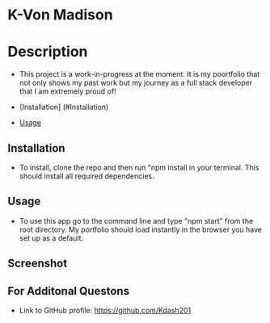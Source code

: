 # K-Von Madison

# Description

- This project is a work-in-progress at the moment. It is my poortfolio that not only shows my past work but my journey as a full stack developer that I am extremely proud of!

- [Installation] (#Installation)
- [Usage](#Usage)

## Installation

- To install, clone the repo and then run "npm install in your terminal. This should install all required dependencies.

## Usage

- To use this app go to the command line and type "npm start" from the root directory. My portfolio should load instantly in the browser you have set up as a default.

## Screenshot

## For Additonal Questons

- Link to GitHub profile: https://github.com/Kdash201
